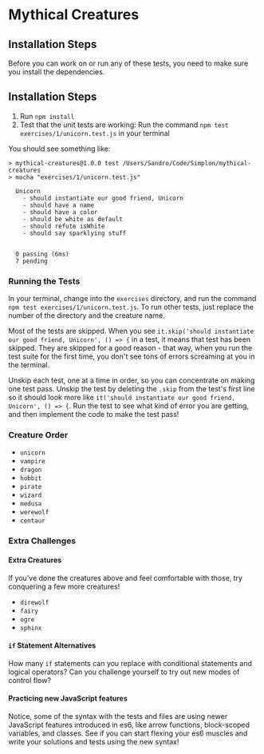 # Mythical Creatures

## Installation Steps

Before you can work on or run any of these tests, you need to make sure you install the dependencies.

## Installation Steps

1. Run `npm install`
2. Test that the unit tests are working: Run the command `npm test exercises/1/unicorn.test.js` in your terminal

You should see something like:

```shell
> mythical-creatures@1.0.0 test /Users/Sandro/Code/Simplon/mythical-creatures
> mocha "exercises/1/unicorn.test.js"

  Unicorn
    - should instantiate our good friend, Unicorn
    - should have a name
    - should have a color
    - should be white as default
    - should refute isWhite
    - should say sparklying stuff


  0 passing (6ms)
  7 pending
```

### Running the Tests

In your terminal, change into the `exercises` directory, and run the command `npm test exercises/1/unicorn.test.js`. To run other tests, just replace the number of the directory and the creature name.

Most of the tests are skipped. When you see `it.skip('should instantiate our good friend, Unicorn', () => {` in a test, it means that test has been skipped. They are skipped for a good reason - that way, when you run the test suite for the first time, you don't see tons of errors screaming at you in the terminal.

Unskip each test, one at a time in order, so you can concentrate on making one test pass. Unskip the test by deleting the `.skip` from the test's first line so it should look more like `it('should instantiate our good friend, Unicorn', () => {`. Run the test to see what kind of error you are getting, and then implement the code to make the test pass!

### Creature Order

- `unicorn`
- `vampire`
- `dragon`
- `hobbit`
- `pirate`
- `wizard`
- `medusa`
- `werewolf`
- `centaur`

### Extra Challenges

#### Extra Creatures

If you've done the creatures above and feel comfortable with those, try conquering a few more creatures!

- `direwolf`
- `fairy`
- `ogre`
- `sphinx`

#### `if` Statement Alternatives

How many `if` statements can you replace with conditional statements and logical operators? Can you challenge yourself to try out new modes of control flow?

#### Practicing new JavaScript features

Notice, some of the syntax with the tests and files are using newer JavaScript features introduced in es6, like arrow functions, block-scoped variables, and classes. See if you can start flexing your es6 muscles and write your solutions and tests using the new syntax!
